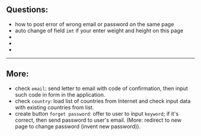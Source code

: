 
## Questions:

- how to post error of wrong email or password on the same page
- auto change of field `imt` if your enter weight and height on this page
- 
- 
- 


--------------
## More:
- check `email`: send letter to email with code of confirmation, 
then input such code in form in the application.
- check `country`: load list of countries from Internet 
and check input data with existing countries from list.
- create button `forget password`: offer to user to input `keyword`;
if it's correct, then send password to user's email. 
(More: redirect to new page to change password (invent new password)).





